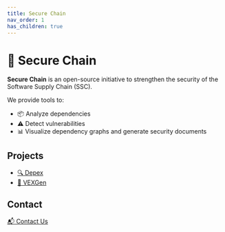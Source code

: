 ```yaml
---
title: Secure Chain
nav_order: 1
has_children: true
---
```


# 🔐 Secure Chain

**Secure Chain** is an open-source initiative to strengthen the security of the Software Supply Chain (SSC).

We provide tools to:

- 📦 Analyze dependencies
- ⚠️ Detect vulnerabilities
- 📊 Visualize dependency graphs and generate security documents

## Projects

- [🔍 Depex](depex.md)
- [🧾 VEXGen](vexgen.md)

## Contact

[📬 Contact Us](contact.md)